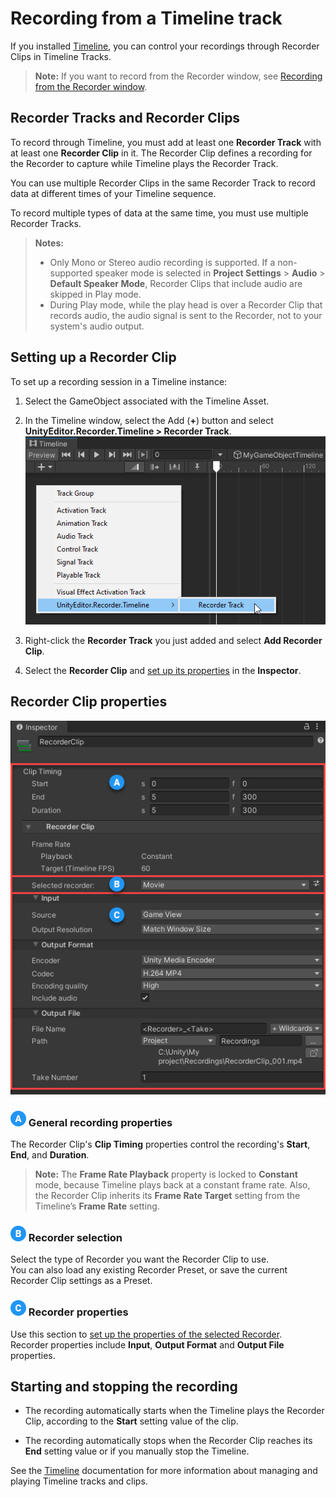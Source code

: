 # Recording from a Timeline track

If you installed [Timeline](https://docs.unity3d.com/Packages/com.unity.timeline@latest), you can control your recordings through Recorder Clips in Timeline Tracks.

> **Note:** If you want to record from the Recorder window, see [Recording from the Recorder window](RecordingRecorderWindow.md).

## Recorder Tracks and Recorder Clips

To record through Timeline, you must add at least one **Recorder Track** with at least one  **Recorder Clip** in it. The Recorder Clip defines a recording for the Recorder to capture while Timeline plays the Recorder Track.

You can use multiple Recorder Clips in the same Recorder Track to record data at different times of your Timeline sequence.

To record multiple types of data at the same time, you must use multiple Recorder Tracks.

>**Notes:**
>* Only Mono or Stereo audio recording is supported. If a non-supported speaker mode is selected in **Project Settings** > **Audio** > **Default Speaker Mode**, Recorder Clips that include audio are skipped in Play mode.  
>* During Play mode, while the play head is over a Recorder Clip that records audio, the audio signal is sent to the Recorder, not to your system's audio output.

## Setting up a Recorder Clip

To set up a recording session in a Timeline instance:

1. Select the GameObject associated with the Timeline Asset.

1. In the Timeline window, select the Add (**+**) button and select **UnityEditor.Recorder.Timeline > Recorder Track**.
   <br />![Adding a Recorder Track in Timeline.](Images/TimelineRecorderTrack.png)

1. Right-click the **Recorder Track** you just added and select **Add Recorder Clip**.

1. Select the **Recorder Clip** and [set up its properties](#recorder-clip-properties) in the **Inspector**.

## Recorder Clip properties

![](Images/RecorderClip.png)

### ![](Images/Label-A.png) General recording properties

The Recorder Clip's **Clip Timing** properties control the recording's **Start**, **End**, and **Duration**.

>**Note:** The **Frame Rate Playback** property is locked to **Constant** mode, because Timeline plays back at a constant frame rate. Also, the Recorder Clip inherits its **Frame Rate Target** setting from the Timeline’s **Frame Rate** setting.

### ![](Images/Label-B.png) Recorder selection

Select the type of Recorder you want the Recorder Clip to use.
<br />You can also load any existing Recorder Preset, or save the current Recorder Clip settings as a Preset.

### ![](Images/Label-C.png) Recorder properties

Use this section to [set up the properties of the selected Recorder](RecorderProperties.md).
<br />Recorder properties include **Input**, **Output Format** and **Output File** properties.

## Starting and stopping the recording

- The recording automatically starts when the Timeline plays the Recorder Clip, according to the **Start** setting value of the clip.

- The recording automatically stops when the Recorder Clip reaches its **End** setting value or if you manually stop the Timeline.

See the [Timeline](https://docs.unity3d.com/Packages/com.unity.timeline@latest) documentation for more information about managing and playing Timeline tracks and clips.
